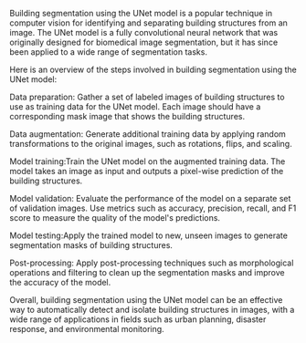 Building segmentation using the UNet model is a popular technique in computer vision for identifying and separating building structures from an image. The UNet model is a fully convolutional neural network that was originally designed for biomedical image segmentation, but it has since been applied to a wide range of segmentation tasks.

Here is an overview of the steps involved in building segmentation using the UNet model:

Data preparation: Gather a set of labeled images of building structures to use as training data for the UNet model. Each image should have a corresponding mask image that shows the building structures.

Data augmentation: Generate additional training data by applying random transformations to the original images, such as rotations, flips, and scaling.

Model training:Train the UNet model on the augmented training data. The model takes an image as input and outputs a pixel-wise prediction of the building structures.

Model validation: Evaluate the performance of the model on a separate set of validation images. Use metrics such as accuracy, precision, recall, and F1 score to measure the quality of the model's predictions.

Model testing:Apply the trained model to new, unseen images to generate segmentation masks of building structures.

Post-processing: Apply post-processing techniques such as morphological operations and filtering to clean up the segmentation masks and improve the accuracy of the model.

Overall, building segmentation using the UNet model can be an effective way to automatically detect and isolate building structures in images, with a wide range of applications in fields such as urban planning, disaster response, and environmental monitoring.
